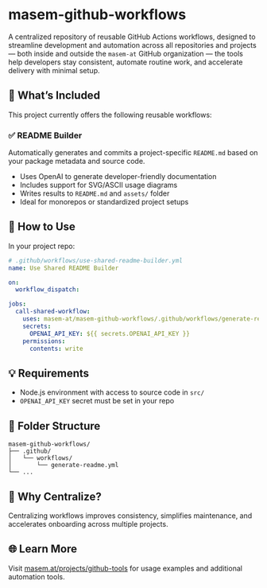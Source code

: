 # masem-github-workflows

A centralized repository of reusable GitHub Actions workflows, designed to streamline development and automation across all repositories and projects — both inside and outside the `masem-at` GitHub organization — the tools help developers stay consistent, automate routine work, and accelerate delivery with minimal setup.

## 🔧 What’s Included

This project currently offers the following reusable workflows:

### ✅ README Builder

Automatically generates and commits a project-specific `README.md` based on your package metadata and source code.

- Uses OpenAI to generate developer-friendly documentation
- Includes support for SVG/ASCII usage diagrams
- Writes results to `README.md` and `assets/` folder
- Ideal for monorepos or standardized project setups

## 🔁 How to Use

In your project repo:

```yaml
# .github/workflows/use-shared-readme-builder.yml
name: Use Shared README Builder

on:
  workflow_dispatch:

jobs:
  call-shared-workflow:
    uses: masem-at/masem-github-workflows/.github/workflows/generate-readme.yml@main
    secrets:
      OPENAI_API_KEY: ${{ secrets.OPENAI_API_KEY }}
    permissions:
      contents: write
```

## 💡 Requirements

- Node.js environment with access to source code in `src/`
- `OPENAI_API_KEY` secret must be set in your repo

## 📁 Folder Structure

```
masem-github-workflows/
├── .github/
│   └── workflows/
│       └── generate-readme.yml
└── ...
```

## 📌 Why Centralize?

Centralizing workflows improves consistency, simplifies maintenance, and accelerates onboarding across multiple projects.

## 🌐 Learn More

Visit [masem.at/projects/github-tools](https://masem.at/projects/github-tools) for usage examples and additional automation tools.
